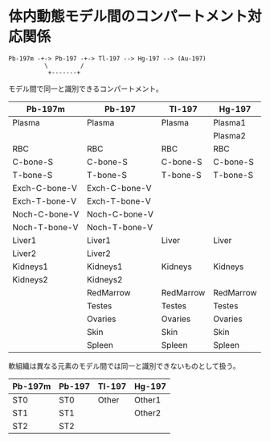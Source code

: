# 体内動態モデル間のコンパートメント対応関係

```
Pb-197m -+-> Pb-197 -+-> Tl-197 --> Hg-197 --> (Au-197)
          \         /
           +-------+
```

モデル間で同一と識別できるコンパートメント。

|Pb-197m        |Pb-197         |Tl-197    |Hg-197    |
|---------------|---------------|----------|----------|
|Plasma         |Plasma         |Plasma    |Plasma1   |
|               |               |          |Plasma2   |
|RBC            |RBC            |RBC       |RBC       |
|C-bone-S       |C-bone-S       |C-bone-S  |C-bone-S  |
|T-bone-S       |T-bone-S       |T-bone-S  |T-bone-S  |
|Exch-C-bone-V  |Exch-C-bone-V  |          |          |
|Exch-T-bone-V  |Exch-T-bone-V  |          |          |
|Noch-C-bone-V  |Noch-C-bone-V  |          |          |
|Noch-T-bone-V  |Noch-T-bone-V  |          |          |
|Liver1         |Liver1         |Liver     |Liver     |
|Liver2         |Liver2         |          |          |
|Kidneys1       |Kidneys1       |Kidneys   |Kidneys   |
|Kidneys2       |Kidneys2       |          |          |
|               |RedMarrow      |RedMarrow |RedMarrow |
|               |Testes         |Testes    |Testes    |
|               |Ovaries        |Ovaries   |Ovaries   |
|               |Skin           |Skin      |Skin      |
|               |Spleen         |Spleen    |Spleen    |


軟組織は異なる元素のモデル間では同一と識別できないものとして扱う。

|Pb-197m        |Pb-197         |Tl-197    |Hg-197    |
|---------------|---------------|----------|----------|
|ST0            |ST0            |Other     |Other1    |
|ST1            |ST1            |          |Other2    |
|ST2            |ST2            |          |          |
